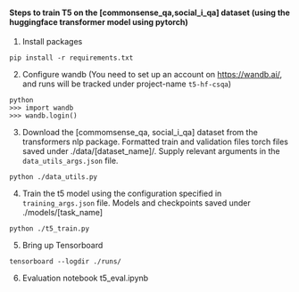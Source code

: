 #### Steps to train T5 on the [commonsense_qa,social_i_qa] dataset (using the huggingface transformer model using pytorch)

1. Install packages

```pip install -r requirements.txt```

2. Configure wandb (You need to set up an account on https://wandb.ai/, and runs will be tracked under project-name `t5-hf-csqa`)
```
python
>>> import wandb
>>> wandb.login()
```
3. Download the [commomsense_qa, social_i_qa] dataset from the transformers nlp package. Formatted train and validation files torch files saved under ./data/[dataset_name]/. Supply relevant arguments in the `data_utils_args.json` file.

```python ./data_utils.py```

4. Train the t5 model using the configuration specified in `training_args.json` file. Models and checkpoints saved under ./models/[task_name]

```python ./t5_train.py```

5. Bring up Tensorboard

```tensorboard --logdir ./runs/```

6. Evaluation notebook t5_eval.ipynb
